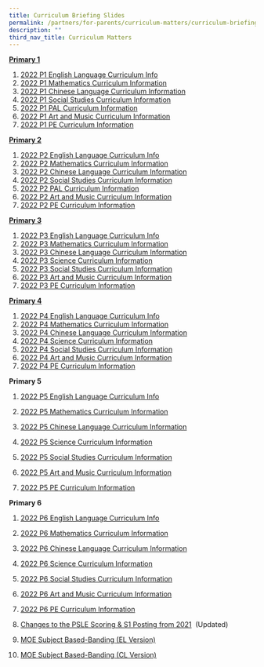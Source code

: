```yaml
---
title: Curriculum Briefing Slides
permalink: /partners/for-parents/curriculum-matters/curriculum-briefing-slides
description: ""
third_nav_title: Curriculum Matters
---
```

<u><strong> Primary 1 </strong></u>

1. [2022 P1 English Language Curriculum Info](/files/2022%20P1%20English%20Language%20Curriculum%20Information.pdf)
2. [2022 P1 Mathematics Curriculum Information](/files/2022%20P1%20Mathematics%20Curriculum%20Information.pdf)
3. [2022 P1 Chinese Language Curriculum Information](/files/2022%20P1%20Chinese%20Language%20Curriculum%20Information.pdf) 
4. [2022 P1 Social Studies Curriculum Information](/files/2022%20P1%20SS%20Curriculum%20Information.pdf)
5. [2022 P1 PAL Curriculum Information](/files/2022_P1P2_PAL_Curriculum_Information.pdf)
6. [2022 P1 Art and Music Curriculum Information](/files/2022_P1P2_ArtMusic_Curriculum_Information_Updated.pdf)
7. [2022 P1 PE Curriculum Information](/files/2022%20P1%20PE%20Curriculum%20Information.pdf)
    
<u><strong> Primary 2 </strong></u>

1. [2022 P2 English Language Curriculum Info](/files/2022_P2%20EL%20Curriculum%20Information_cleared.pdf)
2. [2022 P2 Mathematics Curriculum Information](/files/2022%20P2%20Mathematics%20Curriculum%20Info_cleared.pdf)
3. [2022 P2 Chinese Language Curriculum Information](/files/2022%20P2%20Chinese%20Language%20Curriculum%20Information_cleared.pdf)
4. [2022 P2 Social Studies Curriculum Information](/files/2022_P2_SS_Curriculum_Information_cleared.pdf)
5. [2022 P2 PAL Curriculum Information](/files/2022_P1P2_PAL_Curriculum_Information%20(1).pdf)
6. [2022 P2 Art and Music Curriculum Information](/files/2022_P1P2_ArtMusic_Curriculum_Information_Updated%20(1).pdf)
7. [2022 P2 PE Curriculum Information](/files/2022%20P2%20PE%20Curriculum%20Information.pdf)

<u><strong> Primary 3 </strong></u>

1. [2022 P3 English Language Curriculum Info](/files/2022%20P3%20EL%20Curriculum%20Information.pdf)
2. [2022 P3 Mathematics Curriculum Information](/files/2022%20P3%20Mathematics%20Curriculum%20Information.pdf)
3. [2022 P3 Chinese Language Curriculum Information](/files/2022%20P3%20Chinese%20Language%20Curriculum%20Information.pdf)
4. [2022 P3 Science Curriculum Information](/files/2022%20P3%20Science%20Curriculum%20Information.pdf)  
5. [2022 P3 Social Studies Curriculum Information](/files/2022%20P3%20SS%20Curriculum%20Information.pdf)
6. [2022 P3 Art and Music Curriculum Information](/files/2022_P3P4_ArtMusic_Curriculum_Information.pdf)
7. [2022 P3 PE Curriculum Information](/files/2022%20P3%20PE%20Curriculum%20Information.pdf)

<u><strong> Primary 4 </strong></u>

1. [2022 P4 English Language Curriculum Info](/files/2022%20P4%20EL%20Curriculum%20Information.pdf)
2. [2022 P4 Mathematics Curriculum Information](/files/2022%20P4%20Mathematics%20Curriculum%20Information.pdf)
3. [2022 P4 Chinese Language Curriculum Information](/files/2022%20P4%20Chinese%20Language%20Curriculum%20Information.pdf)
4. [2022 P4 Science Curriculum Information](/files/2022%20P4%20Science%20Curriculum%20Information.pdf)
5.  [2022 P4 Social Studies Curriculum Information](/files/2022%20P4%20SS%20Curriculum%20Information.pdf)
6. [2022 P4 Art and Music Curriculum Information](/files/2022_P3P4_ArtMusic_Curriculum_Information%20(1).pdf)
7. [2022 P4 PE Curriculum Information](/files/2022%20P4%20PE%20Curriculum%20Information.pdf)

**Primary 5**

1.  [2022 P5 English Language Curriculum Info](https://taonan.moe.edu.sg/qql/slot/u182/2021/Stakeholders/Parents/Home-School%20Partnership/Curriculum%20Briefings/Pri%205/2022%20P5%20EL%20Curriculum%20Information.pdf)
2.  [2022 P5 Mathematics Curriculum Information](https://taonan.moe.edu.sg/qql/slot/u182/2021/Stakeholders/Parents/Home-School%20Partnership/Curriculum%20Briefings/Pri%205/2022%20P5%20MA%20Curriculum%20Information.pdf)
3.  [2022 P5 Chinese Language Curriculum Information](https://taonan.moe.edu.sg/qql/slot/u182/2021/Stakeholders/Parents/Home-School%20Partnership/Curriculum%20Briefings/Pri%205/2022%20P5%20CL%20Curriculum%20Information.pdf)
4.  [2022 P5 Science Curriculum Information](https://taonan.moe.edu.sg/qql/slot/u182/2021/Stakeholders/Parents/Home-School%20Partnership/Curriculum%20Briefings/Pri%205/2022%20P5%20SC%20Curriculum%20Information.pdf)
5.  [2022 P5 Social Studies Curriculum Information](https://taonan.moe.edu.sg/qql/slot/u182/2021/Stakeholders/Parents/Home-School%20Partnership/Curriculum%20Briefings/Pri%205/2022%20P5%20SS%20Curriculum%20Information.pdf)  
    
6.  [2022 P5 Art and Music Curriculum Information](https://taonan.moe.edu.sg/qql/slot/u182/2021/Stakeholders/Parents/Home-School%20Partnership/Curriculum%20Briefings/Pri%205/2022_P5P6_ArtMusic_Curriculum_Information.pdf)  
    
7.  [2022 P5 PE Curriculum Information](https://taonan.moe.edu.sg/qql/slot/u182/2021/Stakeholders/Parents/Home-School%20Partnership/Curriculum%20Briefings/Pri%205/2022%20P5%20PE%20Curriculum%20Information.pdf)  
    

  

**Primary 6**

1.  [2022 P6 English Language Curriculum Info](https://taonan.moe.edu.sg/qql/slot/u182/2021/Stakeholders/Parents/Home-School%20Partnership/Curriculum%20Briefings/Pri%206/2022%20P6%20EL%20Curriculum%20Information.pdf)
2.  [2022 P6 Mathematics Curriculum Information](https://taonan.moe.edu.sg/qql/slot/u182/2021/Stakeholders/Parents/Home-School%20Partnership/Curriculum%20Briefings/Pri%206/2022%20P6%20MA%20Curriculum%20Information.pdf)
3.  [2022 P6 Chinese Language Curriculum Information](https://taonan.moe.edu.sg/qql/slot/u182/2021/Stakeholders/Parents/Home-School%20Partnership/Curriculum%20Briefings/Pri%206/2022%20P6%20CL%20Curriculum%20Information.pdf)
4.  [2022 P6 Science Curriculum Information](https://taonan.moe.edu.sg/qql/slot/u182/2021/Stakeholders/Parents/Home-School%20Partnership/Curriculum%20Briefings/Pri%206/2022%20P6%20SC%20Curriculum%20Information.pdf)
5.  [2022 P6 Social Studies Curriculum Information](https://taonan.moe.edu.sg/qql/slot/u182/2021/Stakeholders/Parents/Home-School%20Partnership/Curriculum%20Briefings/Pri%206/2022%20P6%20SS%20Curriculum%20Information.pdf)  
    
6.  [2022 P6 Art and Music Curriculum Information](https://taonan.moe.edu.sg/qql/slot/u182/2021/Stakeholders/Parents/Home-School%20Partnership/Curriculum%20Briefings/Pri%206/2022_P5P6_ArtMusic_Curriculum_Information.pdf)  
    
7.  [2022 P6 PE Curriculum Information](https://taonan.moe.edu.sg/qql/slot/u182/2021/Stakeholders/Parents/Home-School%20Partnership/Curriculum%20Briefings/Pri%206/2022%20P6%20PE%20Curriculum%20Information.pdf)  
    
8.  [Changes to the PSLE Scoring & S1 Posting from 2021](https://taonan.moe.edu.sg/qql/slot/u182/2021/Stakeholders/Parents/Home-School%20Partnership/Curriculum%20Briefings/PSLE%202022_Parent%20Engagement.pdf)  (Updated)
    
9.  [MOE Subject Based-Banding (EL Version)](https://taonan.moe.edu.sg/qql/slot/u182/pdf/parents/downloads/school_circulars/curriculum_briefings/P6/1.%20MOE_SBB_ENG_revised%201%20Mar%202018.pdf)
10.  [MOE Subject Based-Banding (CL Version)](https://taonan.moe.edu.sg/qql/slot/u182/pdf/parents/downloads/school_circulars/curriculum_briefings/P6/2.%20MOE_SBB_CHI_revised%201%20Mar%202018.pdf)